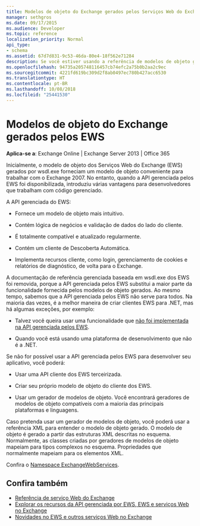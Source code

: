 ```yaml
---
title: Modelos de objeto do Exchange gerados pelos Serviços Web do Exchange (EWS)
manager: sethgros
ms.date: 09/17/2015
ms.audience: Developer
ms.topic: reference
localization_priority: Normal
api_type:
- schema
ms.assetid: 67d7d831-9c53-46da-80e4-18f562e71284
description: Se você estiver usando a referência de modelos de objeto gerados pelos EWS para desenvolver aplicativos para o Exchange, saiba mais sobre outras opções para o desenvolvimento nos EWS.
ms.openlocfilehash: 94735a205748116457cb74efc2a75b0b2aa2c9ec
ms.sourcegitcommit: 4221fd619bc309d2f8ab0497ec780b427acc6530
ms.translationtype: HT
ms.contentlocale: pt-BR
ms.lasthandoff: 10/08/2018
ms.locfileid: "25441530"
---
```

# <a name="ews-generated-object-models-for-exchange"></a>Modelos de objeto do Exchange gerados pelos EWS

**Aplica-se a**: Exchange Online | Exchange Server 2013 | Office 365

Inicialmente, o modelo de objeto dos Serviços Web do Exchange (EWS) gerados por wsdl.exe forneciam um modelo de objeto conveniente para trabalhar com o Exchange 2007. No entanto, quando a API gerenciada pelos EWS foi disponibilizada, introduziu várias vantagens para desenvolvedores que trabalham com código gerenciado. 

A API gerenciada do EWS:

- Fornece um modelo de objeto mais intuitivo.

- Contém lógica de negócios e validação de dados do lado do cliente.

- É totalmente compatível e atualizado regularmente.

- Contém um cliente de Descoberta Automática.

- Implementa recursos cliente, como login, gerenciamento de cookies e relatórios de diagnóstico, de volta para o Exchange.

A documentação de referência gerenciada baseada em wsdl.exe dos EWS foi removida, porque a API gerenciada pelos EWS substitui a maior parte da funcionalidade fornecida pelos modelos de objeto gerados. Ao mesmo tempo, sabemos que a API gerenciada pelos EWS não serve para todos. Na maioria das vezes, é a melhor maneira de criar clientes EWS para .NET, mas há algumas exceções, por exemplo:

- Talvez você queira usar uma funcionalidade que [não foi implementada na API gerenciada pelos EWS](../exchange-web-services/web-service-api-feature-availability-in-exchange-and-the-ews-managed-api.md#bk_apifeatures).

- Quando você está usando uma plataforma de desenvolvimento que não é a .NET.

Se não for possível usar a API gerenciada pelos EWS para desenvolver seu aplicativo, você poderá:

- Usar uma API cliente dos EWS terceirizada.

- Criar seu próprio modelo de objeto do cliente dos EWS.

- Usar um gerador de modelos de objeto. Você encontrará geradores de modelos de objeto compatíveis com a maioria das principais plataformas e linguagens.

Caso pretenda usar um gerador de modelos de objeto, você poderá usar a referência XML para entender o modelo de objeto gerado. O modelo de objeto é gerado a partir das estruturas XML descritas no esquema. Normalmente, as classes criadas por geradores de modelos de objeto mapeiam para tipos complexos no esquema. Propriedades que normalmente mapeiam para os elementos XML.

Confira o [Namespace ExchangeWebServices](https://docs.microsoft.com/dotnet/api/exchangewebservices?view=exchange-ews-proxy).

## <a name="see-also"></a>Confira também

- [Referência de serviço Web do Exchange](web-services-reference-for-exchange.md)
- [Explorar os recursos da API gerenciada por EWS, EWS e serviços Web no Exchange](../exchange-web-services/explore-the-ews-managed-api-ews-and-web-services-in-exchange.md)
- [Novidades no EWS e outros serviços Web no Exchange](../exchange-web-services/whats-new-in-ews-and-other-web-services-in-exchange.md)
